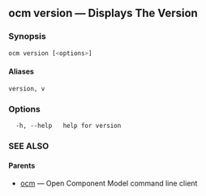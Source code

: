 ## ocm version &mdash; Displays The Version

### Synopsis

```bash
ocm version [<options>]
```

#### Aliases

```text
version, v
```

### Options

```text
  -h, --help   help for version
```

### SEE ALSO

#### Parents

* [ocm](ocm.md)	 &mdash; Open Component Model command line client

